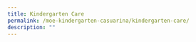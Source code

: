 ```yaml
---
title: Kindergarten Care
permalink: /moe-kindergarten-casuarina/kindergarten-care/
description: ""
---
```


